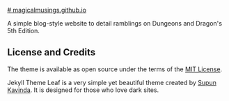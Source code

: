 [# magicalmusings.github.io](https://magicalmusings.github.io/)

A simple blog-style website to detail ramblings on Dungeons and Dragon's 5th Edition. 



## License and Credits

The theme is available as open source under the terms of the [MIT License](https://opensource.org/licenses/MIT).

Jekyll Theme Leaf is a very simple yet beautiful theme created by [Supun Kavinda](https://twitter.com/_SupunKavinda). It is designed for those who love dark sites.

